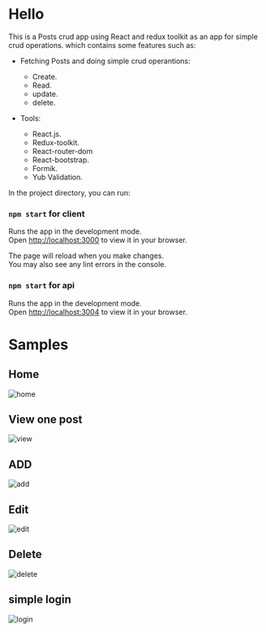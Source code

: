 # Hello
This is a Posts crud app using React and redux toolkit as an app for simple crud operations.
which contains some features such as:
* Fetching Posts and doing simple crud operantions: 
  * Create.
  * Read.
  * update.
  * delete.


* Tools: 
  * React.js.
  * Redux-toolkit.
  * React-router-dom
  * React-bootstrap.
  * Formik.
  * Yub Validation.

  

In the project directory, you can run:

### `npm start` for client

Runs the app in the development mode.\
Open [http://localhost:3000](http://localhost:3000) to view it in your browser.

The page will reload when you make changes.\
You may also see any lint errors in the console.

### `npm start` for api

Runs the app in the development mode.\
Open [http://localhost:3004](http://localhost:3004) to view it in your browser.

# Samples

## Home
![home](https://user-images.githubusercontent.com/40708938/227807004-d8af9591-7d53-4846-893c-fbe8faa4c5b3.GIF)

## View one post

![view](https://user-images.githubusercontent.com/40708938/227807193-04bdc54f-c375-4a18-b755-e52473c77cf4.GIF)



## ADD
![add](https://user-images.githubusercontent.com/40708938/227807019-366dfaa9-6fbe-4984-b109-387472930d25.GIF)

## Edit

![edit](https://user-images.githubusercontent.com/40708938/227807200-0e5f4b5b-027f-45c3-91cf-370133e63e21.GIF)


## Delete

![delete](https://user-images.githubusercontent.com/40708938/227807206-d0dbc68c-4cf9-4fff-a368-1f8170759e2c.GIF)

## simple login

![login](https://user-images.githubusercontent.com/40708938/227807237-c4d664ab-be75-4e65-8150-9dd4751e708d.GIF)


